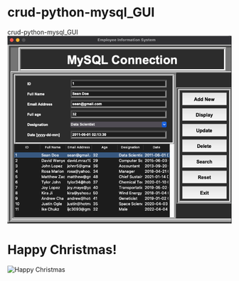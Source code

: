 # crud-python-mysql_GUI
crud-python-mysql_GUI
![Screenshot](images/screen.png)


# Happy Christmas!

![Happy Christmas]()